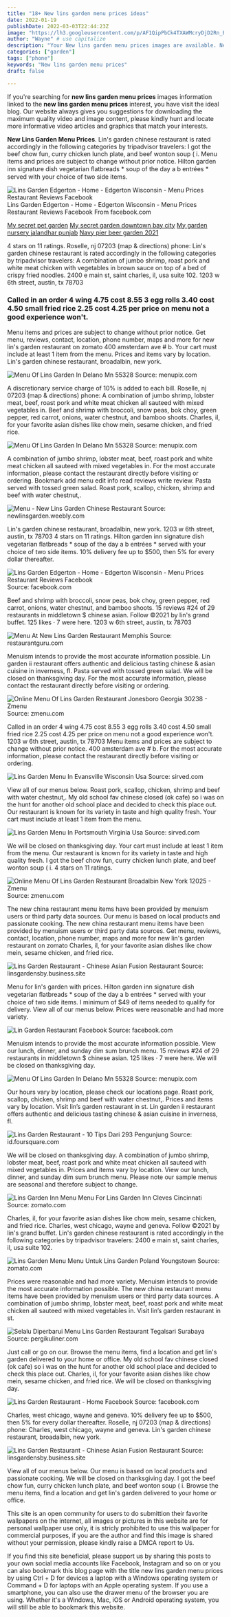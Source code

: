 ```yaml
---
title: "18+ New lins garden menu prices ideas"
date: 2022-01-19
publishDate: 2022-03-03T22:44:23Z
image: "https://lh3.googleusercontent.com/p/AF1QipPbCk4TXAWMcryDjD2Rn_B1RHdyQwQ0gNzLe09D=w768-h768-n-o-v1"
author: "Wayne" # use capitalize
description: "Your New lins garden menu prices images are available. New lins garden menu prices are a topic that is being searched for and liked by netizens today. You can Get the New lins garden menu prices files here. Get all free vectors."
categories: ["garden"]
tags: ["phone"]
keywords: "New lins garden menu prices"
draft: false

---
```


If you're searching for **new lins garden menu prices** images information linked to the **new lins garden menu prices** interest, you have visit the ideal  blog.  Our website always  gives you  suggestions  for downloading  the maximum  quality video and image  content, please kindly hunt and locate more informative video articles and graphics  that match your interests.

**New Lins Garden Menu Prices**. Lin&#039;s garden chinese restaurant is rated accordingly in the following categories by tripadvisor travelers: I got the beef chow fun, curry chicken lunch plate, and beef wonton soup ( i. Menu items and prices are subject to change without prior notice. Hilton garden inn signature dish vegetarian ﬂatbreads * soup of the day a b entrées * served with your choice of two side items.

![Lins Garden Edgerton - Home - Edgerton Wisconsin - Menu Prices Restaurant Reviews Facebook](https://lookaside.fbsbx.com/lookaside/crawler/media/?media_id=138660031266170 "Lins Garden Edgerton - Home - Edgerton Wisconsin - Menu Prices Restaurant Reviews Facebook")
Lins Garden Edgerton - Home - Edgerton Wisconsin - Menu Prices Restaurant Reviews Facebook From facebook.com

[My secret pet garden](/my-secret-pet-garden/)
[My secret garden downtown bay city](/my-secret-garden-downtown-bay-city/)
[My garden nursery jalandhar punjab](/my-garden-nursery-jalandhar-punjab/)
[Navy pier beer garden 2021](/navy-pier-beer-garden-2021/)

4 stars on 11 ratings. Roselle, nj 07203 (map &amp; directions) phone: Lin&#039;s garden chinese restaurant is rated accordingly in the following categories by tripadvisor travelers: A combination of jumbo shrimp, roast pork and white meat chicken with vegetables in brown sauce on top of a bed of crispy fried noodles. 2400 e main st, saint charles, il, usa suite 102. 1203 w 6th street, austin, tx 78703

### Called in an order 4 wing 4.75 cost 8.55 3 egg rolls 3.40 cost 4.50 small fried rice 2.25 cost 4.25 per price on menu not a good experience won&#039;t.

Menu items and prices are subject to change without prior notice. Get menu, reviews, contact, location, phone number, maps and more for new lin&#039;s garden restaurant on zomato 400 amsterdam ave # b. Your cart must include at least 1 item from the menu. Prices and items vary by location. Lin&#039;s garden chinese restaurant, broadalbin, new york.


![Menu Of Lins Garden In Delano Mn 55328](https://www.menupix.com/menu_img/wmmenu1819393125.jpg "Menu Of Lins Garden In Delano Mn 55328")
Source: menupix.com

A discretionary service charge of 10% is added to each bill. Roselle, nj 07203 (map &amp; directions) phone: A combination of jumbo shrimp, lobster meat, beef, roast pork and white meat chicken all sauteed with mixed vegetables in. Beef and shrimp with broccoli, snow peas, bok choy, green pepper, red carrot, onions, water chestnut, and bamboo shoots. Charles, il, for your favorite asian dishes like chow mein, sesame chicken, and fried rice.

![Menu Of Lins Garden In Delano Mn 55328](https://www.menupix.com/menu_img/wmmenu42906256.jpg "Menu Of Lins Garden In Delano Mn 55328")
Source: menupix.com

A combination of jumbo shrimp, lobster meat, beef, roast pork and white meat chicken all sauteed with mixed vegetables in. For the most accurate information, please contact the restaurant directly before visiting or ordering. Bookmark add menu edit info read reviews write review. Pasta served with tossed green salad. Roast pork, scallop, chicken, shrimp and beef with water chestnut,.

![Menu - New Lins Garden Chinese Restaurant](https://newlinsgarden.weebly.com/uploads/9/7/9/2/97924388/published/b_1.jpeg?1483736241 "Menu - New Lins Garden Chinese Restaurant")
Source: newlinsgarden.weebly.com

Lin&#039;s garden chinese restaurant, broadalbin, new york. 1203 w 6th street, austin, tx 78703 4 stars on 11 ratings. Hilton garden inn signature dish vegetarian ﬂatbreads * soup of the day a b entrées * served with your choice of two side items. 10% delivery fee up to $500, then 5% for every dollar thereafter.

![Lins Garden Edgerton - Home - Edgerton Wisconsin - Menu Prices Restaurant Reviews Facebook](https://lookaside.fbsbx.com/lookaside/crawler/media/?media_id=138660031266170 "Lins Garden Edgerton - Home - Edgerton Wisconsin - Menu Prices Restaurant Reviews Facebook")
Source: facebook.com

Beef and shrimp with broccoli, snow peas, bok choy, green pepper, red carrot, onions, water chestnut, and bamboo shoots. 15 reviews #24 of 29 restaurants in middletown $ chinese asian. Follow ©2021 by lin&#039;s grand buffet. 125 likes · 7 were here. 1203 w 6th street, austin, tx 78703

![Menu At New Lins Garden Restaurant Memphis](https://image.zmenu.com/menupic/1525088/82ffab0d-5a73-4122-a8dc-3acd1feb1501.jpg "Menu At New Lins Garden Restaurant Memphis")
Source: restaurantguru.com

Menuism intends to provide the most accurate information possible. Lin garden ii restaurant offers authentic and delicious tasting chinese &amp; asian cuisine in inverness, fl. Pasta served with tossed green salad. We will be closed on thanksgiving day. For the most accurate information, please contact the restaurant directly before visiting or ordering.

![Online Menu Of Lins Garden Restaurant Jonesboro Georgia 30238 - Zmenu](https://image.zmenu.com/menupic/4625335/d883aeda-deb1-485d-9c41-34ee13f109eb.jpg "Online Menu Of Lins Garden Restaurant Jonesboro Georgia 30238 - Zmenu")
Source: zmenu.com

Called in an order 4 wing 4.75 cost 8.55 3 egg rolls 3.40 cost 4.50 small fried rice 2.25 cost 4.25 per price on menu not a good experience won&#039;t. 1203 w 6th street, austin, tx 78703 Menu items and prices are subject to change without prior notice. 400 amsterdam ave # b. For the most accurate information, please contact the restaurant directly before visiting or ordering.

![Lins Garden Menu In Evansville Wisconsin Usa](https://d6ozfheqtj1tz.cloudfront.net/ChIJFcHnTjIxBogRlbUazWM4aW4/5b5c682ca2f82.jpg "Lins Garden Menu In Evansville Wisconsin Usa")
Source: sirved.com

View all of our menus below. Roast pork, scallop, chicken, shrimp and beef with water chestnut,. My old school fav chinese closed (ok cafe) so i was on the hunt for another old school place and decided to check this place out. Our restaurant is known for its variety in taste and high quality fresh. Your cart must include at least 1 item from the menu.

![Lins Garden Menu In Portsmouth Virginia Usa](https://d6ozfheqtj1tz.cloudfront.net/ChIJ5_jqdmafuokRFPTdjKKlmrQ/5cc3012d46263.jpg "Lins Garden Menu In Portsmouth Virginia Usa")
Source: sirved.com

We will be closed on thanksgiving day. Your cart must include at least 1 item from the menu. Our restaurant is known for its variety in taste and high quality fresh. I got the beef chow fun, curry chicken lunch plate, and beef wonton soup ( i. 4 stars on 11 ratings.

![Online Menu Of Lins Garden Restaurant Broadalbin New York 12025 - Zmenu](https://image.zmenu.com/menupic/2263787/fdc963ba-4141-4a34-861a-4ea9dce7d8db.jpg "Online Menu Of Lins Garden Restaurant Broadalbin New York 12025 - Zmenu")
Source: zmenu.com

The new china restaurant menu items have been provided by menuism users or third party data sources. Our menu is based on local products and passionate cooking. The new china restaurant menu items have been provided by menuism users or third party data sources. Get menu, reviews, contact, location, phone number, maps and more for new lin&#039;s garden restaurant on zomato Charles, il, for your favorite asian dishes like chow mein, sesame chicken, and fried rice.

![Lins Garden Restaurant - Chinese Asian Fusion Restaurant](https://lh3.googleusercontent.com/p/AF1QipOl_9U6DKRs2YAlwccDnlHc5QmXhRnRNa02EOQS=w768-h768-n-o-v1 "Lins Garden Restaurant - Chinese Asian Fusion Restaurant")
Source: linsgardensby.business.site

Menu for lin&#039;s garden with prices. Hilton garden inn signature dish vegetarian ﬂatbreads * soup of the day a b entrées * served with your choice of two side items. I minimum of $49 of items needed to qualify for delivery. View all of our menus below. Prices were reasonable and had more variety.

![Lin Garden Restaurant Facebook](https://lookaside.fbsbx.com/lookaside/crawler/media/?media_id=310731514183701 "Lin Garden Restaurant Facebook")
Source: facebook.com

Menuism intends to provide the most accurate information possible. View our lunch, dinner, and sunday dim sum brunch menu. 15 reviews #24 of 29 restaurants in middletown $ chinese asian. 125 likes · 7 were here. We will be closed on thanksgiving day.

![Menu Of Lins Garden In Delano Mn 55328](https://www.menupix.com/menu_img/wmmenu398522690.jpg "Menu Of Lins Garden In Delano Mn 55328")
Source: menupix.com

Our hours vary by location, please check our locations page. Roast pork, scallop, chicken, shrimp and beef with water chestnut,. Prices and items vary by location. Visit lin’s garden restaurant in st. Lin garden ii restaurant offers authentic and delicious tasting chinese &amp; asian cuisine in inverness, fl.

![Lins Garden Restaurant - 10 Tips Dari 293 Pengunjung](https://fastly.4sqi.net/img/general/600x600/104600079_jrZAxNjdEH0RzP87Bjxk1OCkhUOykQr9nNp8cDqGLQo.jpg "Lins Garden Restaurant - 10 Tips Dari 293 Pengunjung")
Source: id.foursquare.com

We will be closed on thanksgiving day. A combination of jumbo shrimp, lobster meat, beef, roast pork and white meat chicken all sauteed with mixed vegetables in. Prices and items vary by location. View our lunch, dinner, and sunday dim sum brunch menu. Please note our sample menus are seasonal and therefore subject to change.

![Lins Garden Inn Menu Menu For Lins Garden Inn Cleves Cincinnati](https://b.zmtcdn.com/data/menus/492/17115492/8606be8575c734bc78605939d12dc6e2.jpg?fit=around%7C200%3A200&amp;crop=200%3A200%3B%2A%2C%2A "Lins Garden Inn Menu Menu For Lins Garden Inn Cleves Cincinnati")
Source: zomato.com

Charles, il, for your favorite asian dishes like chow mein, sesame chicken, and fried rice. Charles, west chicago, wayne and geneva. Follow ©2021 by lin&#039;s grand buffet. Lin&#039;s garden chinese restaurant is rated accordingly in the following categories by tripadvisor travelers: 2400 e main st, saint charles, il, usa suite 102.

![Lins Garden Menu Menu Untuk Lins Garden Poland Youngstown](https://b.zmtcdn.com/data/menus/525/17708525/a343bf980f1e1a9e3fbe491a864eba7e.jpg "Lins Garden Menu Menu Untuk Lins Garden Poland Youngstown")
Source: zomato.com

Prices were reasonable and had more variety. Menuism intends to provide the most accurate information possible. The new china restaurant menu items have been provided by menuism users or third party data sources. A combination of jumbo shrimp, lobster meat, beef, roast pork and white meat chicken all sauteed with mixed vegetables in. Visit lin’s garden restaurant in st.

![Selalu Diperbarui Menu Lins Garden Restaurant Tegalsari Surabaya](https://assets-pergikuliner.com/mOKWt-ITfLxc6FMgKP4GOnTZtzg=/945x0/smart/filters:watermark(https://assets-pergikuliner.com/assets/pegimakan-logo-3e147c56e232f471596371920946ae65.png,-0,-3,10):no_upscale()/https://assets-pergikuliner.com/uploads/image/picture/2070639/picture-1604909098.jpg "Selalu Diperbarui Menu Lins Garden Restaurant Tegalsari Surabaya")
Source: pergikuliner.com

Just call or go on our. Browse the menu items, find a location and get lin&#039;s garden delivered to your home or office. My old school fav chinese closed (ok cafe) so i was on the hunt for another old school place and decided to check this place out. Charles, il, for your favorite asian dishes like chow mein, sesame chicken, and fried rice. We will be closed on thanksgiving day.

![Lins Garden Restaurant - Home Facebook](https://lookaside.fbsbx.com/lookaside/crawler/media/?media_id=1828609064013920 "Lins Garden Restaurant - Home Facebook")
Source: facebook.com

Charles, west chicago, wayne and geneva. 10% delivery fee up to $500, then 5% for every dollar thereafter. Roselle, nj 07203 (map &amp; directions) phone: Charles, west chicago, wayne and geneva. Lin&#039;s garden chinese restaurant, broadalbin, new york.

![Lins Garden Restaurant - Chinese Asian Fusion Restaurant](https://lh3.googleusercontent.com/p/AF1QipPbCk4TXAWMcryDjD2Rn_B1RHdyQwQ0gNzLe09D=w768-h768-n-o-v1 "Lins Garden Restaurant - Chinese Asian Fusion Restaurant")
Source: linsgardensby.business.site

View all of our menus below. Our menu is based on local products and passionate cooking. We will be closed on thanksgiving day. I got the beef chow fun, curry chicken lunch plate, and beef wonton soup ( i. Browse the menu items, find a location and get lin&#039;s garden delivered to your home or office.

This site is an open community for users to do submittion their favorite wallpapers on the internet, all images or pictures in this website are for personal wallpaper use only, it is stricly prohibited to use this wallpaper for commercial purposes, if you are the author and find this image is shared without your permission, please kindly raise a DMCA report to Us.

If you find this site beneficial, please support us by sharing this posts to your own social media accounts like Facebook, Instagram and so on or you can also bookmark this blog page with the title new lins garden menu prices by using Ctrl + D for devices a laptop with a Windows operating system or Command + D for laptops with an Apple operating system. If you use a smartphone, you can also use the drawer menu of the browser you are using. Whether it's a Windows, Mac, iOS or Android operating system, you will still be able to bookmark this website.
